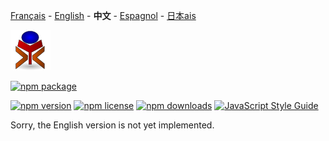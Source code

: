 [Français](../fr/README.md) - [English](../en/README.md) - **中文** - [Espagnol](../sp/README.md) - [日本ais](../ja/README.md)

![yrexpert_logo.png](./yrexpert_logo.png)

[![npm package](https://nodei.co/npm/yrexpert.png?downloads=true&downloadRank=true&stars=true)](https://nodei.co/npm/yrexpert/)

[![npm version][npm-image]][npm-url] [![npm license][license-image]][npm-url] [![npm downloads][downloads-image]][downloads-url] [![JavaScript Style Guide](https://img.shields.io/badge/code_style-standard-brightgreen.svg)](https://standardjs.com)

Sorry, the English version is not yet implemented.



























[npm-image]: https://img.shields.io/npm/v/yrexpert.svg
[license-image]: https://img.shields.io/npm/l/yrexpert.svg
[npm-url]: https://npmjs.org/package/yrexpert

[downloads-image]: https://img.shields.io/npm/dm/yrexpert.svg
[downloads-url]: https://npmjs.org/package/yrexpert